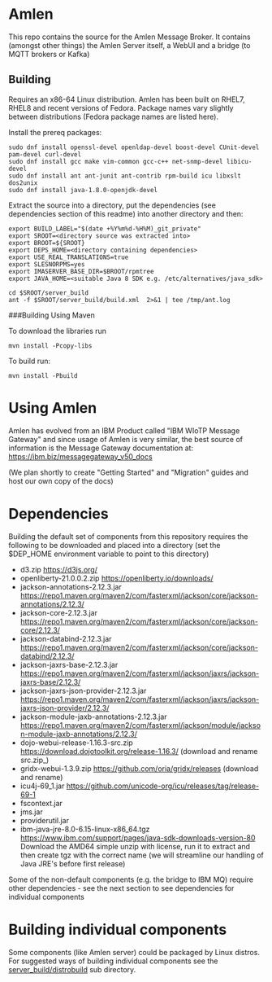 # Amlen

This repo contains the source for the Amlen Message Broker.
It contains (amongst other things) the Amlen Server itself, a WebUI and
a bridge (to MQTT brokers or Kafka)

## Building
Requires an x86-64 Linux distribution. Amlen has been built on RHEL7, RHEL8
and recent versions of Fedora. Package names vary slightly between distributions
(Fedora package names are listed here).

Install the prereq packages:
```
sudo dnf install openssl-devel openldap-devel boost-devel CUnit-devel pam-devel curl-devel 
sudo dnf install gcc make vim-common gcc-c++ net-snmp-devel libicu-devel
sudo dnf install ant ant-junit ant-contrib rpm-build icu libxslt dos2unix
sudo dnf install java-1.8.0-openjdk-devel
```
Extract  the source into a directory, put the dependencies (see dependencies 
section of this readme) into another directory and then:
```
export BUILD_LABEL="$(date +%Y%m%d-%H%M)_git_private"
export SROOT=<directory source was extracted into>
export BROOT=${SROOT}
export DEPS_HOME=<directory containing dependencies>
export USE_REAL_TRANSLATIONS=true
export SLESNORPMS=yes
export IMASERVER_BASE_DIR=$BROOT/rpmtree
export JAVA_HOME=<suitable Java 8 SDK e.g. /etc/alternatives/java_sdk>

cd $SROOT/server_build
ant -f $SROOT/server_build/build.xml  2>&1 | tee /tmp/ant.log
```

###Building Using Maven

To download the libraries run
```
mvn install -Pcopy-libs
```

To build run:
```
mvn install -Pbuild
```

# Using Amlen
Amlen has evolved from an IBM Product called "IBM WIoTP Message Gateway" and since usage of Amlen
is very similar, the best source of information is the Message Gateway documentation at:
https://ibm.biz/messagegateway_v50_docs

(We plan shortly to create "Getting Started" and "Migration" guides and host our own copy of the docs)

# Dependencies
Building the default set of components from this repository requires the following to be downloaded
and placed into a directory (set the $DEP_HOME environment variable to point to this directory)

* d3.zip
    https://d3js.org/
* openliberty-21.0.0.2.zip
    https://openliberty.io/downloads/
* jackson-annotations-2.12.3.jar
    https://repo1.maven.org/maven2/com/fasterxml/jackson/core/jackson-annotations/2.12.3/
* jackson-core-2.12.3.jar
    https://repo1.maven.org/maven2/com/fasterxml/jackson/core/jackson-core/2.12.3/
* jackson-databind-2.12.3.jar
    https://repo1.maven.org/maven2/com/fasterxml/jackson/core/jackson-databind/2.12.3/
* jackson-jaxrs-base-2.12.3.jar
    https://repo1.maven.org/maven2/com/fasterxml/jackson/jaxrs/jackson-jaxrs-base/2.12.3/
* jackson-jaxrs-json-provider-2.12.3.jar
    https://repo1.maven.org/maven2/com/fasterxml/jackson/jaxrs/jackson-jaxrs-json-provider/2.12.3/
* jackson-module-jaxb-annotations-2.12.3.jar
    https://repo1.maven.org/maven2/com/fasterxml/jackson/module/jackson-module-jaxb-annotations/2.12.3/
* dojo-webui-release-1.16.3-src.zip
    https://download.dojotoolkit.org/release-1.16.3/ (download and rename src.zip_)
* gridx-webui-1.3.9.zip
    https://github.com/oria/gridx/releases (download and rename)
* icu4j-69_1.jar
    https://github.com/unicode-org/icu/releases/tag/release-69-1
* fscontext.jar
* jms.jar
* providerutil.jar
* ibm-java-jre-8.0-6.15-linux-x86_64.tgz 
    https://www.ibm.com/support/pages/java-sdk-downloads-version-80
    Download the AMD64 simple unzip with license, run it to extract and then create tgz with
    the correct name (we will streamline our handling of Java JRE's before first release)

Some of the non-default components (e.g. the bridge to IBM MQ) require other dependencies - see
the next section to see dependencies for individual components

# Building individual components
Some components (like Amlen server) could be packaged by Linux distros. For suggested ways
of building individual components see the [server_build/distrobuild](server_build/distrobuild) sub 
directory.

